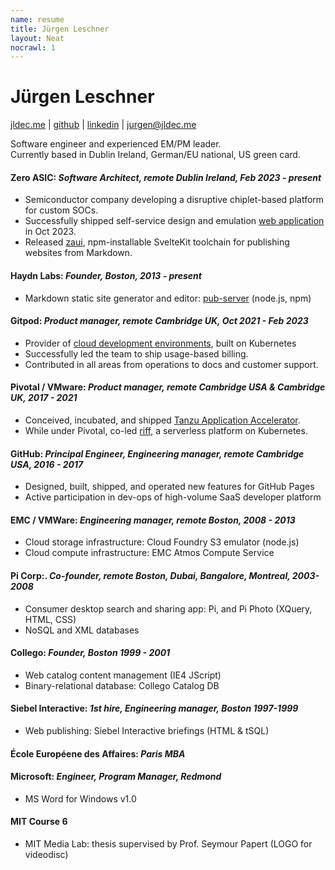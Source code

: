 ```yaml
---
name: resume
title: Jürgen Leschner
layout: Neat
nocrawl: 1
---
```


# Jürgen Leschner
[jldec.me](https://jldec.me/) | [github](https://github.com/jldec "GitHub: https://github.com/jldec") | [linkedin](https://www.linkedin.com/in/jldec/ "Linkedin: https://www.linkedin.com/in/jldec/") | [jurgen@jldec.me](mailto:jurgen@jldec.me "Email me at jurgen@jldec.me")

Software engineer and experienced EM/PM leader.  
Currently based in Dublin Ireland, German/EU national, US green card.

#### **Zero ASIC**: _Software Architect, remote Dublin Ireland, Feb 2023 - present_
- Semiconductor company developing a disruptive chiplet-based platform for custom SOCs.
- Successfully shipped self-service design and emulation [web application](https://www.zeroasic.com/emulation) in Oct 2023.
- Released [zaui](https://github.com/zeroasiccorp/zaui), npm-installable SvelteKit toolchain for publishing websites from Markdown.

#### **Haydn Labs**: _Founder, Boston, 2013 - present_
- Markdown static site generator and editor: [pub-server](https://jldec.github.io/pub-doc/) (node.js, npm)

#### **Gitpod**: _Product manager, remote Cambridge UK, Oct 2021 - Feb 2023_
- Provider of [cloud development environments](https://www.gitpod.io/cde), built on Kubernetes
- Successfully led the team to ship usage-based billing.
- Contributed in all areas from operations to docs and customer support.

#### **Pivotal / VMware**: _Product manager, remote Cambridge USA & Cambridge UK, 2017 - 2021_
- Conceived, incubated, and shipped [Tanzu Application Accelerator](https://docs.vmware.com/en/Application-Accelerator-for-VMware-Tanzu/1.0/acc-docs/GUID-index.html).
- While under Pivotal, co-led [riff](https://projectriff.io/), a serverless platform on Kubernetes.

#### **GitHub**: _Principal Engineer, Engineering manager, remote Cambridge USA, 2016 - 2017_
- Designed, built, shipped, and operated new features for GitHub Pages
- Active participation in dev-ops of high-volume SaaS developer platform

#### **EMC / VMWare**: _Engineering manager, remote Boston, 2008 - 2013_
- Cloud storage infrastructure: Cloud Foundry S3 emulator (node.js)
- Cloud compute infrastructure: EMC Atmos Compute Service

#### **Pi Corp**:. _Co-founder, remote Boston, Dubai, Bangalore, Montreal, 2003-2008_
- Consumer desktop search and sharing app: Pi, and Pi Photo (XQuery, HTML, CSS)
- NoSQL and XML databases

#### **Collego**: _Founder, Boston 1999 - 2001_
- Web catalog content management (IE4 JScript)
- Binary-relational database: Collego Catalog DB

#### **Siebel Interactive**: _1st hire, Engineering manager, Boston 1997-1999_
- Web publishing: Siebel Interactive briefings (HTML & tSQL)

#### **École Européene des Affaires**: _Paris MBA_

#### **Microsoft**: _Engineer, Program Manager, Redmond_ 
- MS Word for Windows v1.0

#### **MIT Course 6**
- MIT Media Lab: thesis supervised by Prof. Seymour Papert (LOGO for videodisc)



